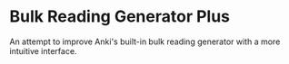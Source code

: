 # Bulk Reading Generator Plus
An attempt to improve Anki's built-in bulk reading generator with a more intuitive interface.
